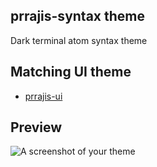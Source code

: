 ## prrajis-syntax theme

Dark terminal atom syntax theme

## Matching UI theme

- [prrajis-ui](https://atom.io/themes/prrajis-ui)


## Preview

![A screenshot of your theme](https://dl.dropboxusercontent.com/u/106334900/preview.png)

